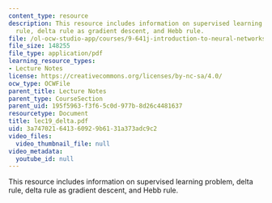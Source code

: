 ```yaml
---
content_type: resource
description: This resource includes information on supervised learning problem, delta
  rule, delta rule as gradient descent, and Hebb rule.
file: /ol-ocw-studio-app/courses/9-641j-introduction-to-neural-networks-spring-2005/3a747021641360929b6131a373adc9c2_lec19_delta.pdf
file_size: 148255
file_type: application/pdf
learning_resource_types:
- Lecture Notes
license: https://creativecommons.org/licenses/by-nc-sa/4.0/
ocw_type: OCWFile
parent_title: Lecture Notes
parent_type: CourseSection
parent_uid: 195f5963-f3f6-5c0d-977b-8d26c4481637
resourcetype: Document
title: lec19_delta.pdf
uid: 3a747021-6413-6092-9b61-31a373adc9c2
video_files:
  video_thumbnail_file: null
video_metadata:
  youtube_id: null
---
```

This resource includes information on supervised learning problem, delta rule, delta rule as gradient descent, and Hebb rule.
